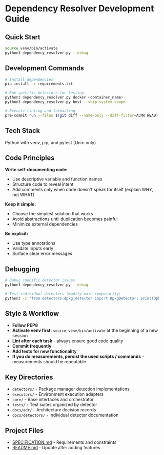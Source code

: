 # Dependency Resolver Development Guide

## Quick Start

```bash
source venv/bin/activate
python3 dependency_resolver.py --debug
```

## Development Commands

```bash
# Install dependencies
pip install -r requirements.txt

# Run specific detectors for testing
python3 dependency_resolver.py docker <container_name>
python3 dependency_resolver.py host --skip-system-scope

# Execute linting and formatting
pre-commit run --files $(git diff --name-only --diff-filter=ACMR HEAD)
```

## Tech Stack

Python with venv, pip, and pytest (Unix-only)

## Code Principles

**Write self-documenting code:**

- Use descriptive variable and function names
- Structure code to reveal intent
- Add comments only when code doesn't speak for itself (explain WHY, not WHAT)

**Keep it simple:**

- Choose the simplest solution that works
- Avoid abstractions until duplication becomes painful
- Minimize external dependencies

**Be explicit:**

- Use type annotations
- Validate inputs early
- Surface clear error messages

## Debugging

```bash
# Debug specific detector issues
python3 dependency_resolver.py --debug

# Test individual detectors (modify main temporarily)
python3 -c "from detectors.dpkg_detector import DpkgDetector; print(DpkgDetector().get_name())"
```

## Style & Workflow

- **Follow PEP8**
- **Activate venv first**: `source venv/bin/activate` at the beginning of a new session
- **Lint after each task** - always ensure good code quality
- **Commit frequently**
- **Add tests for new functionality**
- **If you do measurements, persist the used scripts / commands** - measurements should be repeatable

## Key Directories

- `detectors/` - Package manager detection implementations
- `executors/` - Environment execution adapters
- `core/` - Base interfaces and orchestrator
- `tests/` - Test suites organized by detector
- `docs/adr/` - Architecture decision records
- `docs/detectors/` - Individual detector documentation

## Project Files

- [SPECIFICATION.md](./SPECIFICATION.md) - Requirements and constraints
- [README.md](./README.md) - Update after adding features
